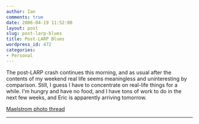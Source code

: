 ```yaml
---
author: Ian
comments: true
date: 2006-04-19 11:52:00
layout: post
slug: post-larp-blues
title: Post-LARP Blues
wordpress_id: 472
categories:
- Personal
---
```


The post-LARP crash continues this morning, and as usual after the contents of my weekend real life seems meaningless and uninteresting by comparison.  Still, I guess I have to concentrate on real-life things for a while.  I'm hungry and have no food, and I have tons of work to do in the next few weeks, and Eric is apparently arriving tomorrow.  

<a href="http://www.pagga.net/cgi-bin/vBulletin_v3/showthread.php?t=13162">Maelstrom photo thread</a>  

<hr>  


